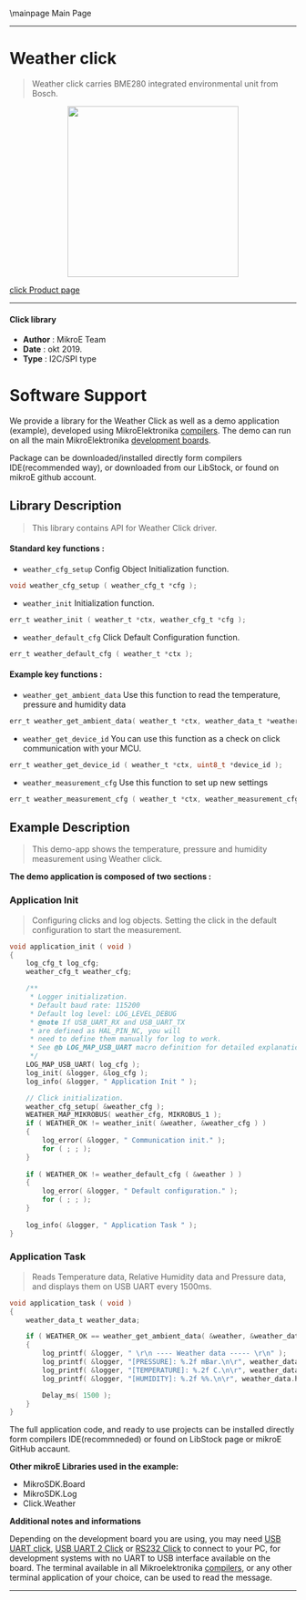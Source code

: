 \mainpage Main Page
 
---
# Weather click

> Weather click carries BME280 integrated environmental unit from Bosch.

<p align="center">
  <img src="https://download.mikroe.com/images/click_for_ide/weather_click.png" height=300px>
</p>

[click Product page](https://www.mikroe.com/weather-click)

---


#### Click library 

- **Author**        : MikroE Team
- **Date**          : okt 2019.
- **Type**          : I2C/SPI type


# Software Support

We provide a library for the Weather Click 
as well as a demo application (example), developed using MikroElektronika 
[compilers](https://shop.mikroe.com/compilers). 
The demo can run on all the main MikroElektronika [development boards](https://shop.mikroe.com/development-boards).

Package can be downloaded/installed directly form compilers IDE(recommended way), or downloaded from our LibStock, or found on mikroE github account. 

## Library Description

> This library contains API for Weather Click driver.

#### Standard key functions :

- `weather_cfg_setup` Config Object Initialization function.
```c
void weather_cfg_setup ( weather_cfg_t *cfg ); 
```

- `weather_init` Initialization function.
```c
err_t weather_init ( weather_t *ctx, weather_cfg_t *cfg );
```

- `weather_default_cfg` Click Default Configuration function.
```c
err_t weather_default_cfg ( weather_t *ctx );
```

#### Example key functions :

- `weather_get_ambient_data` Use this function to read the temperature, pressure and humidity data
```c
err_t weather_get_ambient_data( weather_t *ctx, weather_data_t *weather_data );
```

- `weather_get_device_id` You can use this function as a check on click communication with your MCU.
```c
err_t weather_get_device_id ( weather_t *ctx, uint8_t *device_id );
```

- `weather_measurement_cfg` Use this function to set up new settings
```c
err_t weather_measurement_cfg ( weather_t *ctx, weather_measurement_cfg_t *cfg );
```

## Example Description

> This demo-app shows the temperature, pressure and humidity measurement using Weather click.

**The demo application is composed of two sections :**

### Application Init 

> Configuring clicks and log objects.
> Setting the click in the default configuration to start the measurement.

```c
void application_init ( void )
{
    log_cfg_t log_cfg;
    weather_cfg_t weather_cfg;

    /** 
     * Logger initialization.
     * Default baud rate: 115200
     * Default log level: LOG_LEVEL_DEBUG
     * @note If USB_UART_RX and USB_UART_TX 
     * are defined as HAL_PIN_NC, you will 
     * need to define them manually for log to work. 
     * See @b LOG_MAP_USB_UART macro definition for detailed explanation.
     */
    LOG_MAP_USB_UART( log_cfg );
    log_init( &logger, &log_cfg );
    log_info( &logger, " Application Init " );

    // Click initialization.
    weather_cfg_setup( &weather_cfg );
    WEATHER_MAP_MIKROBUS( weather_cfg, MIKROBUS_1 );
    if ( WEATHER_OK != weather_init( &weather, &weather_cfg ) )
    {
        log_error( &logger, " Communication init." );
        for ( ; ; );
    }
    
    if ( WEATHER_OK != weather_default_cfg ( &weather ) )
    {
        log_error( &logger, " Default configuration." );
        for ( ; ; );
    }
    
    log_info( &logger, " Application Task " );
} 
```

### Application Task

> Reads Temperature data, Relative Humidity data and Pressure data, and displays them on USB UART every 1500ms.

```c
void application_task ( void )
{
    weather_data_t weather_data;

    if ( WEATHER_OK == weather_get_ambient_data( &weather, &weather_data ) )
    {
        log_printf( &logger, " \r\n ---- Weather data ----- \r\n" );
        log_printf( &logger, "[PRESSURE]: %.2f mBar.\n\r", weather_data.pressure );
        log_printf( &logger, "[TEMPERATURE]: %.2f C.\n\r", weather_data.temperature );
        log_printf( &logger, "[HUMIDITY]: %.2f %%.\n\r", weather_data.humidity );

        Delay_ms( 1500 );
    }
}
```

The full application code, and ready to use projects can be  installed directly form compilers IDE(recommneded) or found on LibStock page or mikroE GitHub accaunt.

**Other mikroE Libraries used in the example:** 

- MikroSDK.Board
- MikroSDK.Log
- Click.Weather

**Additional notes and informations**

Depending on the development board you are using, you may need 
[USB UART click](https://shop.mikroe.com/usb-uart-click), 
[USB UART 2 Click](https://shop.mikroe.com/usb-uart-2-click) or 
[RS232 Click](https://shop.mikroe.com/rs232-click) to connect to your PC, for 
development systems with no UART to USB interface available on the board. The 
terminal available in all Mikroelektronika 
[compilers](https://shop.mikroe.com/compilers), or any other terminal application 
of your choice, can be used to read the message.



---
